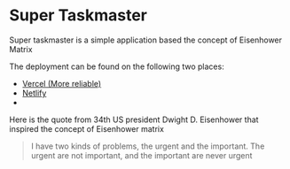 # Super Taskmaster

Super taskmaster is a simple application based the concept of Eisenhower Matrix

The deployment can be found on the following two places:

-   [Vercel (More reliable)](https://supertaskmaster.vercel.app/)
-   [Netlify](https://supertaskmaster.netlify.app/)
-

Here is the quote from 34th US president Dwight D. Eisenhower that inspired the concept of Eisenhower matrix

> I have two kinds of problems, the urgent and the important. The urgent are not important, and the important are never urgent
